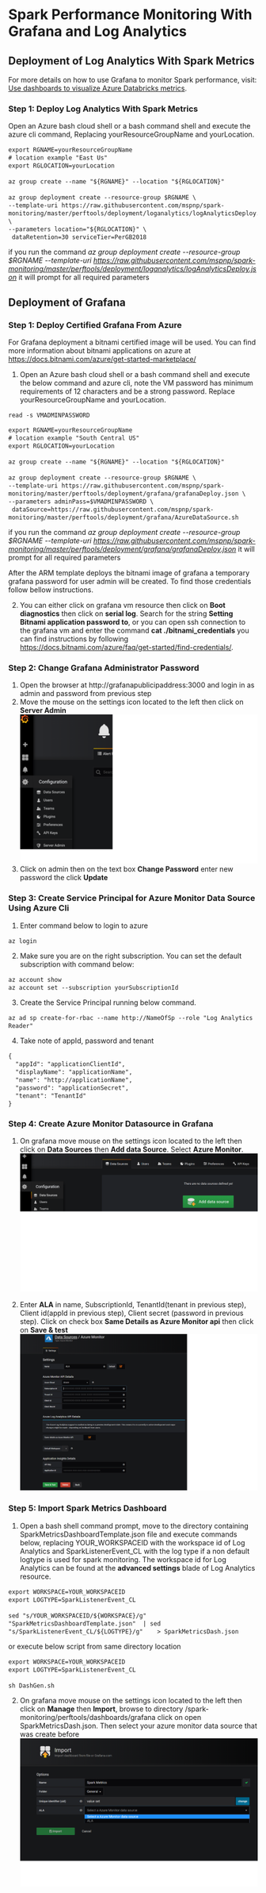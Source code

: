 # Spark Performance Monitoring With Grafana and Log Analytics

## Deployment of Log Analytics With Spark Metrics

For more details on how to use Grafana to monitor Spark performance, visit: [Use dashboards to visualize Azure Databricks metrics](https://docs.microsoft.com/azure/architecture/databricks-monitoring/dashboards).

### Step 1: Deploy Log Analytics With Spark Metrics

Open an Azure bash cloud shell or a bash command shell and execute the azure cli command,  Replacing yourResourceGroupName and yourLocation.

```
export RGNAME=yourResourceGroupName
# location example "East Us"
export RGLOCATION=yourLocation

az group create --name "${RGNAME}" --location "${RGLOCATION}"

az group deployment create --resource-group $RGNAME \
--template-uri https://raw.githubusercontent.com/mspnp/spark-monitoring/master/perftools/deployment/loganalytics/logAnalyticsDeploy.json \
--parameters location="${RGLOCATION}" \
 dataRetention=30 serviceTier=PerGB2018
```
if you run the command *az group deployment create --resource-group $RGNAME --template-uri https://raw.githubusercontent.com/mspnp/spark-monitoring/master/perftools/deployment/loganalytics/logAnalyticsDeploy.json* it will prompt for all required parameters



## Deployment of Grafana

### Step 1: Deploy Certified Grafana From Azure
For Grafana deployment a bitnami certified image will be used. You can find more information about bitnami applications on azure at https://docs.bitnami.com/azure/get-started-marketplace/

1. Open an Azure bash cloud shell or a bash command shell and execute the below command and azure cli, note the VM password has minimum requirements of 12 characters and be a strong password. Replace yourResourceGroupName and yourLocation.

```
read -s VMADMINPASSWORD
```

```
export RGNAME=yourResourceGroupName
# location example "South Central US"
export RGLOCATION=yourLocation

az group create --name "${RGNAME}" --location "${RGLOCATION}"

az group deployment create --resource-group $RGNAME \
--template-uri https://raw.githubusercontent.com/mspnp/spark-monitoring/master/perftools/deployment/grafana/grafanaDeploy.json \
--parameters adminPass=$VMADMINPASSWORD \
 dataSource=https://raw.githubusercontent.com/mspnp/spark-monitoring/master/perftools/deployment/grafana/AzureDataSource.sh
```

if you run the command *az group deployment create --resource-group $RGNAME --template-uri https://raw.githubusercontent.com/mspnp/spark-monitoring/master/perftools/deployment/grafana/grafanaDeploy.json* it will prompt for all required parameters

After the ARM template deploys the bitnami image of grafana a temporary grafana password for user admin will be created. To find those credentials follow bellow instructions.

2.  You can either click on grafana vm resource then click on **Boot diagnostics** then click on **serial log**. Search for the string **Setting Bitnami application password to**, or you can open ssh connection to the grafana vm and enter the command **cat ./bitnami_credentials** you can find instructions by following  https://docs.bitnami.com/azure/faq/get-started/find-credentials/.

### Step 2: Change Grafana Administrator Password
1. Open the browser at http://grafanapublicipaddress:3000 and login in as admin and password from previous step
2. Move the mouse on the settings icon located to the left then click on **Server Admin**
![change user Logo](./images/UserChange.png)
3. Click on admin then on the text box **Change Password** enter new password the click **Update**

### Step 3: Create Service Principal for Azure Monitor Data Source Using Azure Cli

1. Enter command below to login to azure

```
az login
 ```
2. Make sure you are on the right subscription. You can set the default subscription with command below:
```
az account show
az account set --subscription yourSubscriptionId
```
3. Create the Service Principal running below command.


```
az ad sp create-for-rbac --name http://NameOfSp --role "Log Analytics Reader"
```
4. Take note of appId, password and tenant

```
{
  "appId": "applicationClientId",
  "displayName": "applicationName",
  "name": "http://applicationName",
  "password": "applicationSecret",
  "tenant": "TenantId"
}
```

### Step 4: Create Azure Monitor Datasource in Grafana


1. On grafana move mouse on the settings icon located to the left then click on **Data Sources** then **Add data Source**. Select **Azure Monitor**.
![change user Logo](./images/AddSource.png)

2. Enter **ALA** in name, SubscriptionId, TenantId(tenant in previous step), Client id(appId in previous step), Client secret (password in previous step). Click on check box **Same Details as Azure Monitor api** then click on **Save & test**
![change user Logo](./images/DataSource.png)

### Step 5: Import Spark Metrics Dashboard

1. Open a bash shell command prompt, move to the directory containing SparkMetricsDashboardTemplate.json file and execute commands below, replacing YOUR_WORKSPACEID with the workspace id of Log Analytics and SparkListenerEvent_CL with the log type if a non default logtype is used for spark monitoring.
The workspace id for Log Analytics can be found at the **advanced settings** blade of Log Analytics resource.


```
export WORKSPACE=YOUR_WORKSPACEID
export LOGTYPE=SparkListenerEvent_CL

sed "s/YOUR_WORKSPACEID/${WORKSPACE}/g" "SparkMetricsDashboardTemplate.json"  | sed  "s/SparkListenerEvent_CL/${LOGTYPE}/g"    > SparkMetricsDash.json
```

or execute below script from same directory location

```
export WORKSPACE=YOUR_WORKSPACEID
export LOGTYPE=SparkListenerEvent_CL

sh DashGen.sh
```

2. On grafana move mouse on the settings icon located to the left then click on **Manage** then **Import**, browse to directory /spark-monitoring/perftools/dashboards/grafana click on  open SparkMetricsDash.json. Then select your azure monitor data source that was create before
![change user Logo](./images/Import.png)

